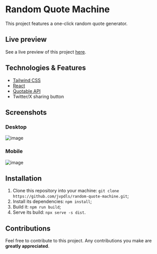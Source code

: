 # Random Quote Machine

This project features a one-click random quote generator.

## Live preview
See a live preview of this project [here](https://rqm-phi.vercel.app/).
## Technologies & Features

- [Tailwind CSS](https://tailwindcss.com/)
- [React](https://react.dev/)
- [Quotable API](https://github.com/lukePeavey/quotable)
- Twitter/X sharing button

## Screenshots

### Desktop
![image](https://github.com/jvpdls/random-quote-machine/assets/32807182/262b2c2e-4f82-4ca8-80ed-ebf016c94e82)

### Mobile
![image](https://github.com/jvpdls/random-quote-machine/assets/32807182/9d98afd4-91a7-424d-9607-aa01f491527e)

## Installation

1. Clone this repository into your machine: `git clone https://github.com/jvpdls/random-quote-machine.git`;
2. Install its dependencies: `npm install`;
3. Build it: `npm run build`;
4. Serve its build: `npx serve -s dist`.

## Contributions

Feel free to contribute to this project. Any contributions you make are **greatly appreciated**.
